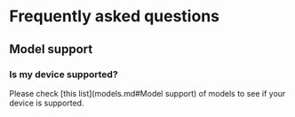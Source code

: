 # Frequently asked questions

## Model support

### Is my device supported?

Please check [this list](models.md#Model support) of models to see if your device is supported.
